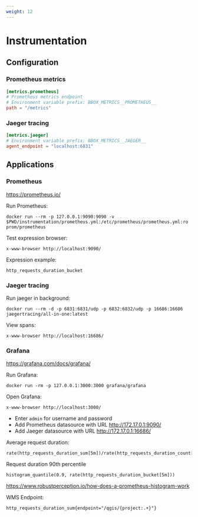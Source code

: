 ```yaml
---
weight: 12
---
```


# Instrumentation

## Configuration

### Prometheus metrics

```toml
[metrics.prometheus]
# Prometheus metrics endpoint
# Environment variable prefix: BBOX_METRICS__PROMETHEUS__
path = "/metrics"
```

### Jaeger tracing

```toml
[metrics.jaeger]
# Environment variable prefix: BBOX_METRICS__JAEGER__
agent_endpoint = "localhost:6831"
```

## Applications

### Prometheus

<https://prometheus.io/>

Run Prometheus:

    docker run --rm -p 127.0.0.1:9090:9090 -v $PWD/instrumentation/prometheus.yml:/etc/prometheus/prometheus.yml:ro prom/prometheus

Test expression browser:

    x-www-browser http://localhost:9090/

Expression example:

    http_requests_duration_bucket


### Jaeger tracing

Run jaeger in background:

    docker run --rm -d -p 6831:6831/udp -p 6832:6832/udp -p 16686:16686 jaegertracing/all-in-one:latest

View spans:

    x-www-browser http://localhost:16686/


### Grafana

<https://grafana.com/docs/grafana/>

Run Grafana:

    docker run -rm -p 127.0.0.1:3000:3000 grafana/grafana

Open Grafana:

    x-www-browser http://localhost:3000/

- Enter `admin` for username and password
- Add Prometheus datasource with URL http://172.17.0.1:9090/
- Add Jaeger datasource with URL http://172.17.0.1:16686/

Average request duration:

    rate(http_requests_duration_sum[5m])/rate(http_requests_duration_count[5m])

Request duration 90th percentile
        
    histogram_quantile(0.9, rate(http_requests_duration_bucket[5m]))

<https://www.robustperception.io/how-does-a-prometheus-histogram-work>

WMS Endpoint:

    http_requests_duration_sum{endpoint="/qgis/{project:.+}"}
